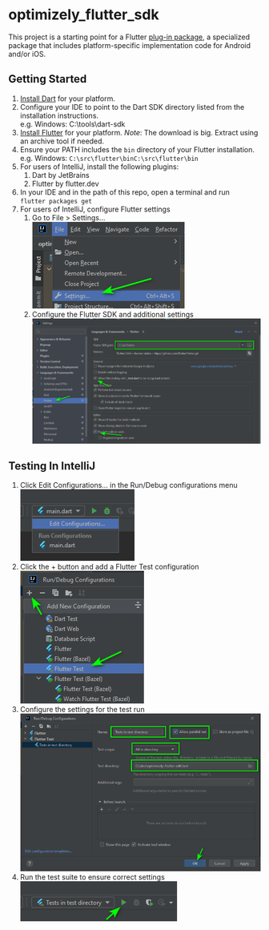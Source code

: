 # optimizely_flutter_sdk

This project is a starting point for a Flutter
[plug-in package](https://flutter.dev/developing-packages/),
a specialized package that includes platform-specific implementation code for
Android and/or iOS.

## Getting Started

1. [Install Dart](https://dart.dev/get-dart#install) for your platform.
2. Configure your IDE to point to the Dart SDK directory listed from the installation instructions. <br/> e.g. Windows: C:\tools\dart-sdk
3. [Install Flutter](https://docs.flutter.dev/get-started/install) for your platform.
*Note*: The download is big. Extract using an archive tool if needed. 
4. Ensure your PATH includes the `bin` directory of your Flutter installation. <br/> e.g. Windows: `C:\src\flutter\binC:\src\flutter\bin`
5. For users of IntelliJ, install the following plugins:
   1. Dart by JetBrains 
   2. Flutter by flutter.dev
6. In your IDE and in the path of this repo, open a terminal and run <br/>`flutter packages get`
7. For users of IntelliJ, configure Flutter settings
   1. Go to File > Settings...  
      ![](docs/intellij-settings-menu.png)
   2. Configure the Flutter SDK and additional settings  
      ![](docs/intellij-settings-flutter.png)

## Testing In IntelliJ

1. Click Edit Configurations... in the Run/Debug configurations menu  
   ![](docs/edit-config.png)
2. Click the + button and add a Flutter Test configuration  
   ![](docs/add-flutter-test-config.png)
3. Configure the settings for the test run  
   ![](docs/flutter-test-config-values.png)
4. Run the test suite to ensure correct settings  
   ![](docs/run-flutter-test.png)